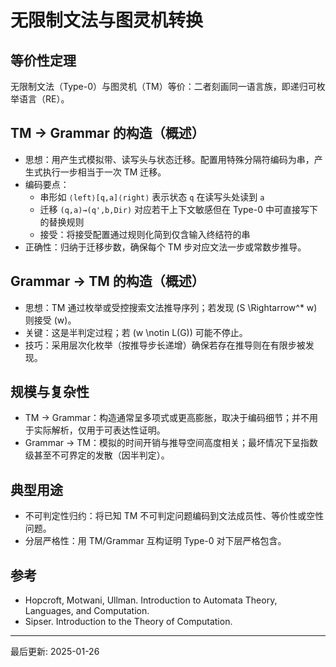 # 无限制文法与图灵机转换

## 等价性定理

无限制文法（Type-0）与图灵机（TM）等价：二者刻画同一语言族，即递归可枚举语言（RE）。

## TM → Grammar 的构造（概述）

- 思想：用产生式模拟带、读写头与状态迁移。配置用特殊分隔符编码为串，产生式执行一步相当于一次 TM 迁移。
- 编码要点：
  - 串形如 `⟨left⟩[q,a]⟨right⟩` 表示状态 `q` 在读写头处读到 `a`
  - 迁移 `(q,a)→(q',b,Dir)` 对应若干上下文敏感但在 Type-0 中可直接写下的替换规则
  - 接受：将接受配置通过规则化简到仅含输入终结符的串
- 正确性：归纳于迁移步数，确保每个 TM 步对应文法一步或常数步推导。

## Grammar → TM 的构造（概述）

- 思想：TM 通过枚举或受控搜索文法推导序列；若发现 \(S \Rightarrow^* w\) 则接受 \(w\)。
- 关键：这是半判定过程；若 \(w \notin L(G)\) 可能不停止。
- 技巧：采用层次化枚举（按推导步长递增）确保若存在推导则在有限步被发现。

## 规模与复杂性

- TM → Grammar：构造通常呈多项式或更高膨胀，取决于编码细节；并不用于实际解析，仅用于可表达性证明。
- Grammar → TM：模拟的时间开销与推导空间高度相关；最坏情况下呈指数级甚至不可界定的发散（因半判定）。

## 典型用途

- 不可判定性归约：将已知 TM 不可判定问题编码到文法成员性、等价性或空性问题。
- 分层严格性：用 TM/Grammar 互构证明 Type-0 对下层严格包含。

## 参考

- Hopcroft, Motwani, Ullman. Introduction to Automata Theory, Languages, and Computation.
- Sipser. Introduction to the Theory of Computation.

---
最后更新: 2025-01-26
